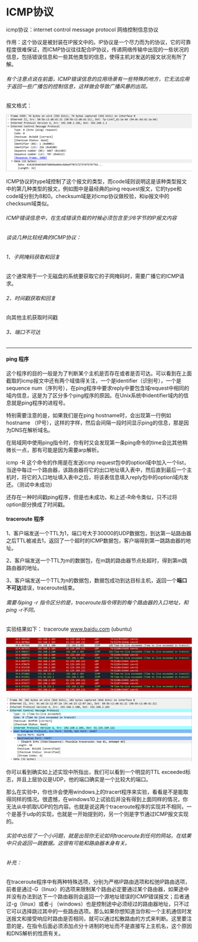 # ICMP协议

icmp协议：internet control message protocol 网络控制信息协议

作用：这个协议是被封装在IP报文中的。IP协议是一个尽力而为的协议，它的可靠程度很难保证，而ICMP协议往往配合IP协议，传递网络传输中出现的一些状况的信息，包括错误信息和一些其他类型的信息，使得主机对发送的报文状况有所了解。

###### 有个注意点说在前面，ICMP错误信息的应用场景有一些特殊的地方，它无法应用于返回一些广播包的控制信息，这样做会导致广播风暴的出现。

报文格式：

![icmp1](../img/icmp1.png)

ICMP协议的type域控制了这个报文的类型，而code域则说明这是该种类型报文中的第几种类型的报文，例如图中是最经典的ping request报文，它的type和code域分别为8和0。checksum域是对icmp协议做校验，和ip报文中的checksum域类似。

###### ICMP错误信息中，在生成错误负载的时候必须包含至少8字节的IP报文内容



###### 谈谈几种比较经典的ICMP协议：

###### 1、子网掩码获取和回复

这个通常用于一个无磁盘的系统要获取它的子网掩码时，需要广播它的ICMP请求。

###### 2、时间戳获取和回复

向其他主机获取时间戳

###### 3、端口不可达



------

#### ping 程序

这个程序的目的一般是为了判断某个主机是否存在或者是否可达。可以看到在上面截取的icmp报文中还有两个域值得关注，一个是identifier（识别号），一个是sequence num（序列号），在ping程序中要求reply中要包含域request中相同的域内信息，这是为了区分多个ping程序的原因。在Unix系统中identifier域内的信息就是ping程序的进程号。

特别需要注意的是，如果我们是在ping hostname时，会出现第一行例如hostname （IP号），这样的字样，然后会间隔一段时间显示ping的信息，那是因为DNS在解析域名。

在局域网中使用ping指令时，你有时又会发现第一条ping命令的time会比其他稍微长一点，那有可能是因为需要arp解析。

icmp -R 这个命令的作用是在发送icmp request包中的option域中加入一个list，当途中每过一个路由器，该路由器将它的出口地址填入表中，然后直到最后一个主机时，将它的入口地址填入表中之后，将该表信息填入reply包中的option域内发还。（测试中未成功）

还存在一种时间戳ping程序，但是也未成功，和上述-R命令类似，只不过将option部分换成了时间戳。



#### traceroute 程序

1、客户端发送一个TTL为1，端口号大于30000的UDP数据包，到达第一站路由器之后TTL被减去1，返回了一个超时的ICMP数据包，客户端得到第一跳路由器的地址。

2、客户端发送一个TTL为m的数据包，在m跳的路由器节点处超时，得到第m跳路由器的地址。

3、客户端发送一个TTL为n的数据包，数据包成功到达目标主机，返回一个**端口不可达**错误，traceroute结束。

###### 需要与ping -r 指令区分的是，traceroute指令得到的每个路由器的入口地址，和ping -r不同。

实验结果如下： traceroute www.baidu.com  (ubuntu)

![traceroute1](../img/traceroute1.png)

![traceroute2](../img/traceroute2.png)

你可以看到确实如上述实现中所指出，我们可以看到一个明显的TTL exceeded标志，并且上层协议是UDP，他的端口确实是一个比较大的端口。

那么在实验中，你也许会使用windows上的tracert程序来实验，看看是不是能取得同样的情况。很遗憾，在windows10上试验后并没有得到上面同样的情况，你无法从中抓取UDP的包内容。也就是说这两个traceroute程序的实现并不相同，一个是基于udp的实现，也就是一开始提到的，另一个则是字节通过ICMP报文实现的。

###### 实验中出现了一个小问题，就是出现你无论如何traceroute到任何的网站，在结果中只会返回一跳数据。这很有可能和路由器本身有关。



###### 补充：

在traceroute程序中有两种特殊选项，分别为严格IP路由选项和松弛IP路由选项，前者是通过-G（linux）的选项来限制某个路由必定要通过某个路由器，如果途中并没有办法到达下一个路由器则会返回一个源地址错误的ICMP错误报文；后者通过-g（linux）或者-j （windows）也是控制途中必须经过的路由器地址，只不过它可以选择跳过其中的一些路由选项。那么如果你想知道当你和一个主机通信时发送报文和接受响应时路由是否相同，就可以通过松散路由的方式来判断。这里要注意的是，在指令后面必须添加点分十进制的地址而不是直接写上主机名，这个原因和DNS解析的性质有关。